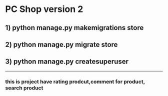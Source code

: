 # PC Shop version 2
## 1) python manage.py makemigrations store
## 2) python manage.py migrate store
## 3) python manage.py createsuperuser
---------------------------------------
### this is project have rating prodcut,comment for product, search product
